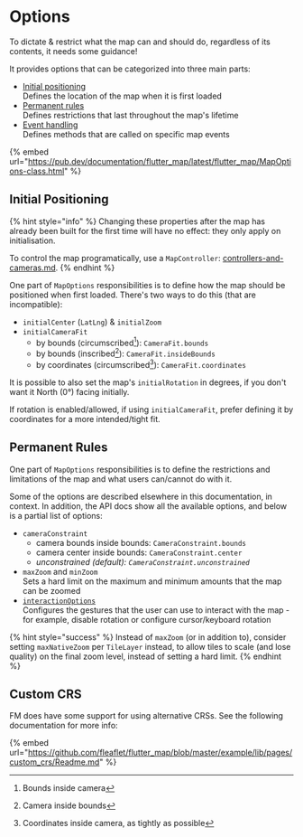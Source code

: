 # Options

To dictate & restrict what the map can and should do, regardless of its contents, it needs some guidance!

It provides options that can be categorized into three main parts:

* [Initial positioning](./#initial-positioning)\
  Defines the location of the map when it is first loaded
* [Permanent rules](./#permanent-rules)\
  Defines restrictions that last throughout the map's lifetime
* [Event handling](../programmatic-interaction/listen-to-events.md)\
  Defines methods that are called on specific map events

{% embed url="https://pub.dev/documentation/flutter_map/latest/flutter_map/MapOptions-class.html" %}

## Initial Positioning

{% hint style="info" %}
Changing these properties after the map has already been built for the first time will have no effect: they only apply on initialisation.

To control the map programatically, use a `MapController`: [controllers-and-cameras.md](../programmatic-interaction/controllers-and-cameras.md "mention").
{% endhint %}

One part of `MapOptions` responsibilities is to define how the map should be positioned when first loaded. There's two ways to do this (that are incompatible):

* `initialCenter` (`LatLng`) & `initialZoom`
* `initialCameraFit`
  * by bounds (circumscribed[^1]): `CameraFit.bounds`
  * by bounds (inscribed[^2]): `CameraFit.insideBounds`
  * by coordinates (circumscribed[^3]): `CameraFit.coordinates`

It is possible to also set the map's `initialRotation` in degrees, if you don't want it North (0°) facing initially.

If rotation is enabled/allowed, if using `initialCameraFit`, prefer defining it by coordinates for a more intended/tight fit.

## Permanent Rules

One part of `MapOptions` responsibilities is to define the restrictions and limitations of the map and what users can/cannot do with it.

Some of the options are described elsewhere in this documentation, in context. In addition, the API docs show all the available options, and below is a partial list of options:

* `cameraConstraint`
  * camera bounds inside bounds: `CameraConstraint.bounds`
  * camera center inside bounds: `CameraConstraint.center`
  * _unconstrained (default): `CameraConstraint.unconstrained`_
* `maxZoom` and `minZoom`\
  Sets a hard limit on the maximum and minimum amounts that the map can be zoomed
* [`interactionOptions`](interaction-options.md)\
  Configures the gestures that the user can use to interact with the map - for example, disable rotation or configure cursor/keyboard rotation

{% hint style="success" %}
Instead of `maxZoom` (or in addition to), consider setting `maxNativeZoom` per `TileLayer` instead, to allow tiles to scale (and lose quality) on the final zoom level, instead of setting a hard limit.
{% endhint %}

## Custom CRS

FM does have some support for using alternative CRSs. See the following documentation for more info:

{% embed url="https://github.com/fleaflet/flutter_map/blob/master/example/lib/pages/custom_crs/Readme.md" %}

[^1]: Bounds inside camera

[^2]: Camera inside bounds

[^3]: Coordinates inside camera, as tightly as possible
